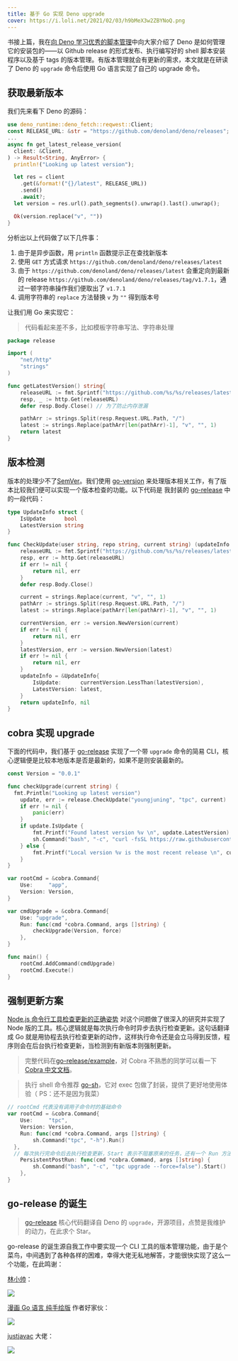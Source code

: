 ```yaml
---
title: 基于 Go 实现 Deno upgrade
cover: https://i.loli.net/2021/02/03/h9bMeX3w2ZBYNoQ.png
---
```


书接上篇，我在[向 Deno 学习优秀的脚本管理](https://juejin.cn/post/6924465443704930318)中向大家介绍了 Deno 是如何管理它的安装包的——以 Github release 的形式发布、执行编写好的 shell 脚本安装程序以及基于 tags 的版本管理。有版本管理就会有更新的需求，本文就是在研读了 Deno 的 `upgrade` 命令后使用 Go 语言实现了自己的 upgrade 命令。

## 获取最新版本

我们先来看下 Deno 的源码：

```rust
use deno_runtime::deno_fetch::reqwest::Client;
const RELEASE_URL: &str = "https://github.com/denoland/deno/releases";
...
async fn get_latest_release_version(
  client: &Client,
) -> Result<String, AnyError> {
  println!("Looking up latest version");

  let res = client
    .get(&format!("{}/latest", RELEASE_URL))
    .send()
    .await?;
  let version = res.url().path_segments().unwrap().last().unwrap();

  Ok(version.replace("v", ""))
}
```

分析出以上代码做了以下几件事：

1. 由于是异步函数，用 `println` 函数提示正在查找新版本
2. 使用 `GET` 方式请求 `https://github.com/denoland/deno/releases/latest`
3. 由于 `https://github.com/denoland/deno/releases/latest` 会重定向到最新的 release `https://github.com/denoland/deno/releases/tag/v1.7.1`，通过一顿字符串操作我们便取出了 `v1.7.1`
4. 调用字符串的 `replace` 方法替换 `v` 为 `""` 得到版本号

让我们用 Go 来实现它：

> 代码看起来差不多，比如模板字符串写法、字符串处理

```go
package release

import (
	"net/http"
	"strings"
)

func getLatestVersion() string{
	releaseURL := fmt.Sprintf("https://github.com/%s/%s/releases/latest", user, repo)
	resp, _ := http.Get(releaseURL)
	defer resp.Body.Close() // 为了防止内存泄漏

	pathArr := strings.Split(resp.Request.URL.Path, "/")
	latest := strings.Replace(pathArr[len(pathArr)-1], "v", "", 1)
	return latest
}
```

## 版本检测

版本的处理少不了[SemVer](https://semver.org/)。我们使用 [go-version](https://github.com/hashicorp/go-version) 来处理版本相关工作，有了版本比较我们便可以实现一个版本检查的功能。以下代码是 我封装的 [go-release](https://github.com/youngjuning/go-release) 中的一段代码：

```go
type UpdateInfo struct {
	IsUpdate      bool
	LatestVersion string
}

func CheckUpdate(user string, repo string, current string) (updateInfo *UpdateInfo, err error) {
	releaseURL := fmt.Sprintf("https://github.com/%s/%s/releases/latest", user, repo)
	resp, err := http.Get(releaseURL)
	if err != nil {
		return nil, err
	}
	defer resp.Body.Close()

	current = strings.Replace(current, "v", "", 1)
	pathArr := strings.Split(resp.Request.URL.Path, "/")
	latest := strings.Replace(pathArr[len(pathArr)-1], "v", "", 1)

	currentVersion, err := version.NewVersion(current)
	if err != nil {
		return nil, err
	}
	latestVersion, err := version.NewVersion(latest)
	if err != nil {
		return nil, err
	}
	updateInfo = &UpdateInfo{
		IsUpdate:      currentVersion.LessThan(latestVersion),
		LatestVersion: latest,
	}
	return updateInfo, nil
}
```

## cobra 实现 upgrade

下面的代码中，我们基于 [go-release](https://github.com/youngjuning/go-release) 实现了一个带 `upgrade` 命令的简易 CLI，核心逻辑便是比较本地版本是否是最新的，如果不是则安装最新的。

```go
const Version = "0.0.1"

func checkUpgrade(current string) {
  fmt.Println("Looking up latest version")
	update, err := release.CheckUpdate("youngjuning", "tpc", current)
	if err != nil {
		panic(err)
	}
	if update.IsUpdate {
		fmt.Printf("Found latest version %v \n", update.LatestVersion)
		sh.Command("bash", "-c", "curl -fsSL https://raw.githubusercontent.com/youngjuning/tpc/main/install.sh | sh").Run()
	} else {
		fmt.Printf("Local version %v is the most recent release \n", current)
	}
}

var rootCmd = &cobra.Command{
	Use:     "app",
	Version: Version,
}

var cmdUpgrade = &cobra.Command{
	Use: "upgrade",
	Run: func(cmd *cobra.Command, args []string) {
		checkUpgrade(Version, force)
	},
}

func main() {
	rootCmd.AddCommand(cmdUpgrade)
	rootCmd.Execute()
}
```

## 强制更新方案

[Node.js 命令行工具检查更新的正确姿势](https://kohpoll.github.io/blog/2017/06/06/the-right-way-to-do-update-check-in-cli-tool/) 对这个问题做了很深入的研究并实现了 Node 版的工具。核心逻辑就是每次执行命令时异步去执行检查更新。这句话翻译成 Go 就是用协程去执行检查更新的动作，这样执行命令还是会立马得到反馈，程序则会在后台执行检查更新，当检测到有新版本则强制更新。

> 完整代码在[go-release/example](https://github.com/youngjuning/go-release/tree/main/example)，对 Cobra 不熟悉的同学可以看一下 [Cobra 中文文档](https://juejin.cn/post/6924541628031959047)。

> 执行 shell 命令推荐 [go-sh](https://github.com/codeskyblue/go-sh)，它对 exec 包做了封装，提供了更好地使用体验（ PS：还不是因为我菜）

```go
// rootCmd 代表没有调用子命令时的基础命令
var rootCmd = &cobra.Command{
	Use:     "tpc",
	Version: Version,
	Run: func(cmd *cobra.Command, args []string) {
		sh.Command("tpc", "-h").Run()
  },
  // 每次执行完命令后去执行检查更新，Start 表示不阻塞原来的任务，还有一个 Run 方法则是会阻塞
	PersistentPostRun: func(cmd *cobra.Command, args []string) {
		sh.Command("bash", "-c", "tpc upgrade --force=false").Start()
	},
}
```

## go-release 的诞生

> [go-release](https://github.com/youngjuning/go-release) 核心代码翻译自 Deno 的 `upgrade`，开源项目，点赞是我维护的动力，在此求个 Star。

go-release 的诞生源自我工作中要实现一个 CLI 工具的版本管理功能，由于是个菜鸟，中间遇到了各种各样的困难，幸得大佬无私地解答，才能很快实现了这么一个功能，在此鸣谢：

[林小帅](https://juejin.cn/user/3175045313873943)：

![](https://i.loli.net/2021/02/04/TdKuPXU9Acns5pa.jpg)

[漫画 Go 语言 纯手绘版](https://juejin.cn/book/6844733833401597966) 作者好家伙：

![](https://i.loli.net/2021/02/04/Uf8OFhmSJxqEpzH.jpg)

[justjavac](https://juejin.cn/user/3526889000941592) 大佬：

![](https://i.loli.net/2021/02/04/RJ48jV6hSGyDuMi.jpg)
